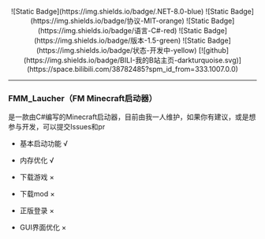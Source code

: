 
<p align="center">
![Static Badge](https://img.shields.io/badge/.NET-8.0-blue)
![Static Badge](https://img.shields.io/badge/协议-MIT-orange)
![Static Badge](https://img.shields.io/badge/语言-C#-red)
![Static Badge](https://img.shields.io/badge/版本-1.5-green)
![Static Badge](https://img.shields.io/badge/状态-开发中-yellow)
[![github](https://img.shields.io/badge/BILI-我的B站主页-darkturquoise.svg)](https://space.bilibili.com/38782485?spm_id_from=333.1007.0.0)
</p>

---

### FMM_Laucher（FM Minecraft启动器）

是一款由C#编写的Minecraft启动器，目前由我一人维护，如果你有建议，或是想参与开发，可以提交Issues和pr

- 基本启动功能 √

- 内存优化 √

- 下载游戏 ×

- 下载mod ×

- 正版登录 ×

- GUI界面优化 ×